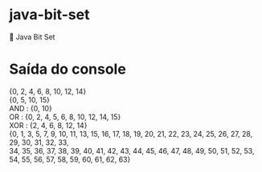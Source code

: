 # java-bit-set
💬 Java Bit Set

# Saída do console

{0, 2, 4, 6, 8, 10, 12, 14}<br>
{0, 5, 10, 15}<br>
AND : {0, 10}<br>
OR : {0, 2, 4, 5, 6, 8, 10, 12, 14, 15}<br>
XOR : {2, 4, 6, 8, 12, 14}<br>
{0, 1, 3, 5, 7, 9, 10, 11, 13, 15, 16, 17, 18, 19, 20, 21, 22, 23, 24, 25, 26, 27, 28, 29, 30, 31, 32, 33,<br> 
34, 35, 36, 37, 38, 39, 40, 41, 42, 43, 44, 45, 46, 47, 48, 49, 50, 51, 52, 53, 54, 55, 56, 57, 58, 59, 60, 61, 62, 63}

